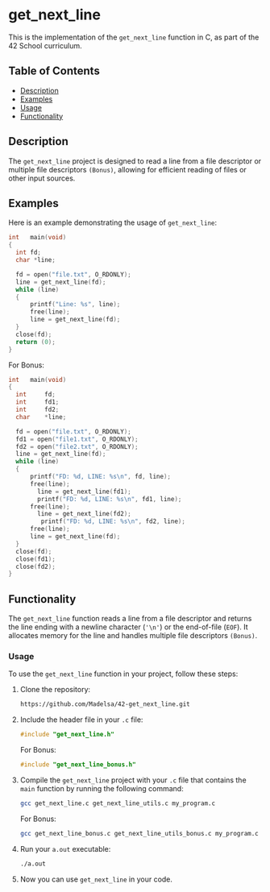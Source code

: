 # get_next_line

This is the implementation of the `get_next_line` function in C, as part of the 42 School curriculum.

## Table of Contents

- [Description](#description)
- [Examples](#examples)
- [Usage](#usage)
- [Functionality](#functionality)

## Description

The `get_next_line` project is designed to read a line from a file descriptor or multiple file descriptors `(Bonus)`, allowing for efficient reading of files or other input sources.

## Examples

Here is an example demonstrating the usage of `get_next_line`:

  ```c
  int	main(void)
  {
  	int fd;
  	char *line;
  
  	fd = open("file.txt", O_RDONLY);
  	line = get_next_line(fd);
  	while (line)
  	{
  		printf("Line: %s", line);
  		free(line);
  		line = get_next_line(fd);
  	}
  	close(fd);
  	return (0);
  }
  ```
  For Bonus:
  ```c
  int	main(void)
  {
  	int		fd;
  	int		fd1;
  	int		fd2;
  	char	*line;
  
  	fd = open("file.txt", O_RDONLY);
  	fd1 = open("file1.txt", O_RDONLY);
  	fd2 = open("file2.txt", O_RDONLY);
  	line = get_next_line(fd);
  	while (line)
  	{
  		printf("FD: %d, LINE: %s\n", fd, line);
  		free(line);
          line = get_next_line(fd1);
          printf("FD: %d, LINE: %s\n", fd1, line);
  		free(line);
          line = get_next_line(fd2);
           printf("FD: %d, LINE: %s\n", fd2, line);
  		free(line);
  		line = get_next_line(fd);
  	}
  	close(fd);
  	close(fd1);
  	close(fd2);
  }
  ```

## Functionality

The `get_next_line` function reads a line from a file descriptor and returns the line ending with a newline character (`'\n'`) or the end-of-file (`EOF`). It allocates memory for the line and handles multiple file descriptors `(Bonus)`.

### Usage

To use the `get_next_line` function in your project, follow these steps:

1. Clone the repository:

    ```bash
    https://github.com/Madelsa/42-get_next_line.git
    ```

2. Include the header file in your `.c` file:

    ```c
    #include "get_next_line.h"
    ```
    For Bonus:
    ```c
    #include "get_next_line_bonus.h"
    ```

3. Compile the `get_next_line` project with your `.c` file that contains the `main` function by running the following command:

    ```bash
    gcc get_next_line.c get_next_line_utils.c my_program.c
    ```
    For Bonus:
    ```bash
    gcc get_next_line_bonus.c get_next_line_utils_bonus.c my_program.c
    ```

4. Run your `a.out` executable:
   
   ```bash
   ./a.out
   ```
5. Now you can use `get_next_line` in your code.
